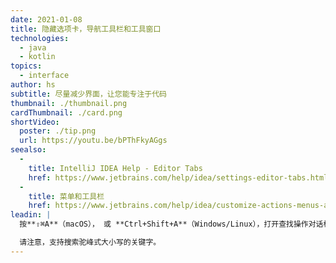 ```yaml
---
date: 2021-01-08
title: 隐藏选项卡，导航工具栏和工具窗口
technologies:
  - java
  - kotlin
topics:
  - interface
author: hs
subtitle: 尽量减少界面，让您能专注于代码
thumbnail: ./thumbnail.png
cardThumbnail: ./card.png
shortVideo:
  poster: ./tip.png
  url: https://youtu.be/bPThFkyAGgs
seealso:
  - 
    title: IntelliJ IDEA Help - Editor Tabs
    href: https://www.jetbrains.com/help/idea/settings-editor-tabs.html
  - 
    title: 菜单和工具栏
    href: https://www.jetbrains.com/help/idea/customize-actions-menus-and-toolbars.html
leadin: |
  按**⇧⌘A**（macOS）， 或 **Ctrl+Shift+A**（Windows/Linux），打开查找操作对话框。 从这里，您可以搜索_Tab Placement_、_NBar_ 和 _TBar_来打开或关闭标签、导航栏和工具栏窗口。

  请注意，支持搜索驼峰式大小写的关键字。
---
```


